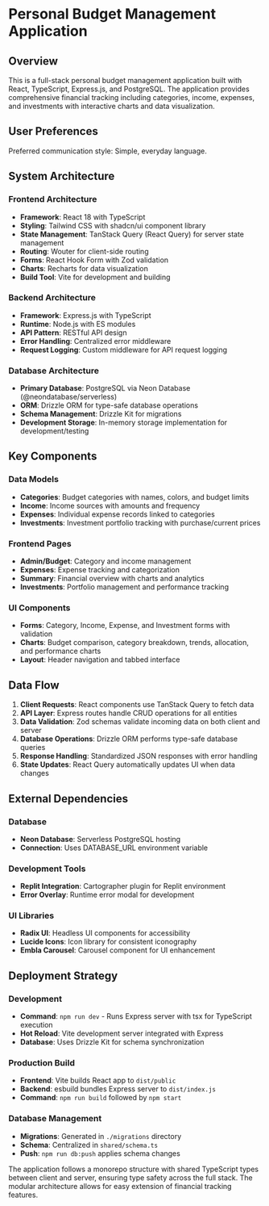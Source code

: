 # Personal Budget Management Application

## Overview

This is a full-stack personal budget management application built with React, TypeScript, Express.js, and PostgreSQL. The application provides comprehensive financial tracking including categories, income, expenses, and investments with interactive charts and data visualization.

## User Preferences

Preferred communication style: Simple, everyday language.

## System Architecture

### Frontend Architecture
- **Framework**: React 18 with TypeScript
- **Styling**: Tailwind CSS with shadcn/ui component library
- **State Management**: TanStack Query (React Query) for server state management
- **Routing**: Wouter for client-side routing
- **Forms**: React Hook Form with Zod validation
- **Charts**: Recharts for data visualization
- **Build Tool**: Vite for development and building

### Backend Architecture
- **Framework**: Express.js with TypeScript
- **Runtime**: Node.js with ES modules
- **API Pattern**: RESTful API design
- **Error Handling**: Centralized error middleware
- **Request Logging**: Custom middleware for API request logging

### Database Architecture
- **Primary Database**: PostgreSQL via Neon Database (@neondatabase/serverless)
- **ORM**: Drizzle ORM for type-safe database operations
- **Schema Management**: Drizzle Kit for migrations
- **Development Storage**: In-memory storage implementation for development/testing

## Key Components

### Data Models
- **Categories**: Budget categories with names, colors, and budget limits
- **Income**: Income sources with amounts and frequency
- **Expenses**: Individual expense records linked to categories
- **Investments**: Investment portfolio tracking with purchase/current prices

### Frontend Pages
- **Admin/Budget**: Category and income management
- **Expenses**: Expense tracking and categorization
- **Summary**: Financial overview with charts and analytics
- **Investments**: Portfolio management and performance tracking

### UI Components
- **Forms**: Category, Income, Expense, and Investment forms with validation
- **Charts**: Budget comparison, category breakdown, trends, allocation, and performance charts
- **Layout**: Header navigation and tabbed interface

## Data Flow

1. **Client Requests**: React components use TanStack Query to fetch data
2. **API Layer**: Express routes handle CRUD operations for all entities
3. **Data Validation**: Zod schemas validate incoming data on both client and server
4. **Database Operations**: Drizzle ORM performs type-safe database queries
5. **Response Handling**: Standardized JSON responses with error handling
6. **State Updates**: React Query automatically updates UI when data changes

## External Dependencies

### Database
- **Neon Database**: Serverless PostgreSQL hosting
- **Connection**: Uses DATABASE_URL environment variable

### Development Tools
- **Replit Integration**: Cartographer plugin for Replit environment
- **Error Overlay**: Runtime error modal for development

### UI Libraries
- **Radix UI**: Headless UI components for accessibility
- **Lucide Icons**: Icon library for consistent iconography
- **Embla Carousel**: Carousel component for UI enhancement

## Deployment Strategy

### Development
- **Command**: `npm run dev` - Runs Express server with tsx for TypeScript execution
- **Hot Reload**: Vite development server integrated with Express
- **Database**: Uses Drizzle Kit for schema synchronization

### Production Build
- **Frontend**: Vite builds React app to `dist/public`
- **Backend**: esbuild bundles Express server to `dist/index.js`
- **Command**: `npm run build` followed by `npm start`

### Database Management
- **Migrations**: Generated in `./migrations` directory
- **Schema**: Centralized in `shared/schema.ts`
- **Push**: `npm run db:push` applies schema changes

The application follows a monorepo structure with shared TypeScript types between client and server, ensuring type safety across the full stack. The modular architecture allows for easy extension of financial tracking features.